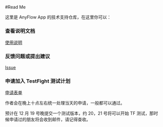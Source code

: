 #Read Me

这里是 AnyFlow App 的技术支持仓库，在这里你可以：

### 查看说明文档

[使用说明](https://github.com/AnyFlowApp/AnyFlowApp-issues/blob/master/help_Zh.md)

### 反馈问题或提出建议

[Issue](https://github.com/AnyFlowApp/AnyFlowApp-issues/issues)

###  申请加入 TestFight 测试计划
[申请表单](https://goo.gl/forms/ZctgIL0i6JJq2Quw2)

作者会在晚上十点左右统一处理当天的申请，一般都可以通过。

预计在 12 月 19 号晚提交一个测试版本，约 20，21 号将可以开始 TF 测试，那时候申请过的朋友将会收到邮件，请记得查收。
